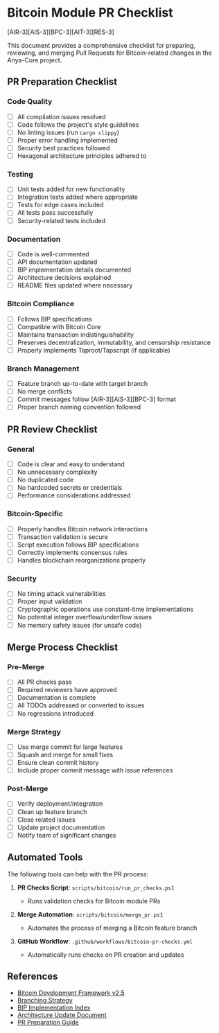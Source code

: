 # Bitcoin Module PR Checklist
[AIR-3][AIS-3][BPC-3][AIT-3][RES-3]

This document provides a comprehensive checklist for preparing, reviewing, and merging Pull Requests for Bitcoin-related changes in the Anya-Core project.

## PR Preparation Checklist

### Code Quality
- [ ] All compilation issues resolved
- [ ] Code follows the project's style guidelines
- [ ] No linting issues (run `cargo clippy`)
- [ ] Proper error handling implemented
- [ ] Security best practices followed
- [ ] Hexagonal architecture principles adhered to

### Testing
- [ ] Unit tests added for new functionality
- [ ] Integration tests added where appropriate
- [ ] Tests for edge cases included
- [ ] All tests pass successfully
- [ ] Security-related tests included

### Documentation
- [ ] Code is well-commented
- [ ] API documentation updated
- [ ] BIP implementation details documented
- [ ] Architecture decisions explained
- [ ] README files updated where necessary

### Bitcoin Compliance
- [ ] Follows BIP specifications
- [ ] Compatible with Bitcoin Core
- [ ] Maintains transaction indistinguishability
- [ ] Preserves decentralization, immutability, and censorship resistance
- [ ] Properly implements Taproot/Tapscript (if applicable)

### Branch Management
- [ ] Feature branch up-to-date with target branch
- [ ] No merge conflicts
- [ ] Commit messages follow [AIR-3][AIS-3][BPC-3] format
- [ ] Proper branch naming convention followed

## PR Review Checklist

### General
- [ ] Code is clear and easy to understand
- [ ] No unnecessary complexity
- [ ] No duplicated code
- [ ] No hardcoded secrets or credentials
- [ ] Performance considerations addressed

### Bitcoin-Specific
- [ ] Properly handles Bitcoin network interactions
- [ ] Transaction validation is secure
- [ ] Script execution follows BIP specifications
- [ ] Correctly implements consensus rules
- [ ] Handles blockchain reorganizations properly

### Security
- [ ] No timing attack vulnerabilities
- [ ] Proper input validation
- [ ] Cryptographic operations use constant-time implementations
- [ ] No potential integer overflow/underflow issues
- [ ] No memory safety issues (for unsafe code)

## Merge Process Checklist

### Pre-Merge
- [ ] All PR checks pass
- [ ] Required reviewers have approved
- [ ] Documentation is complete
- [ ] All TODOs addressed or converted to issues
- [ ] No regressions introduced

### Merge Strategy
- [ ] Use merge commit for large features
- [ ] Squash and merge for small fixes
- [ ] Ensure clean commit history
- [ ] Include proper commit message with issue references

### Post-Merge
- [ ] Verify deployment/integration
- [ ] Clean up feature branch
- [ ] Close related issues
- [ ] Update project documentation
- [ ] Notify team of significant changes

## Automated Tools

The following tools can help with the PR process:

1. **PR Checks Script**: `scripts/bitcoin/run_pr_checks.ps1`
   - Runs validation checks for Bitcoin module PRs

2. **Merge Automation**: `scripts/bitcoin/merge_pr.ps1`
   - Automates the process of merging a Bitcoin feature branch

3. **GitHub Workflow**: `.github/workflows/bitcoin-pr-checks.yml`
   - Automatically runs checks on PR creation and updates

## References

- [Bitcoin Development Framework v2.5](docs/bitcoin/DEVELOPMENT_FRAMEWORK.md)
- [Branching Strategy](docs/bitcoin/BRANCHING_STRATEGY.md)
- [BIP Implementation Index](docs/bitcoin/BIP_IMPLEMENTATION_INDEX.md)
- [Architecture Update Document](docs/bitcoin/ARCHITECTURE_UPDATE.md)
- [PR Preparation Guide](docs/bitcoin/PR_PREPARATION.md) 